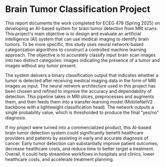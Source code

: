 # Brain Tumor Classification Project

This report documents the work completed for ECEG 478 (Spring 2025) on developing an AI-based system for brain tumor detection from MRI scans. This project's main objective is to design and evaluate an artificial intelligence (AI) system that can use medical imaging to identify brain tumors. To be more specific, this study uses neural network-based categorization algorithms to construct a controlled machine learning approach. The objective is to accurately classify input brain scan images into two distinct categories: images indicating the presence of a tumor and images without any tumor present.

The system delivers a binary classification output that indicates whether a tumor is detected after receiving medical imaging data in the form of MRI images as input. The neural network architecture used in this project has been chosen and refined to improve the accuracy and dependability of detection. This pipeline takes in MRI slices, preprocesses and augments them, and then feeds them into a transfer‐learning model (MobileNetV2 backbone with a lightweight classification head). The network outputs a single probability value, which is thresholded to produce the final “yes/no” diagnosis.

If my project were turned into a commercialized product, this AI-based brain tumor detection system could significantly benefit healthcare providers and patients by assisting in early and accurate diagnosis of cancer. Early tumor detection can substantially improve patient outcomes, decrease healthcare costs, and reduce time to better target a treatment. Overall, it could help streamline workflows in hospitals and clinics, lower healthcare costs, and accelerate treatment planning.

